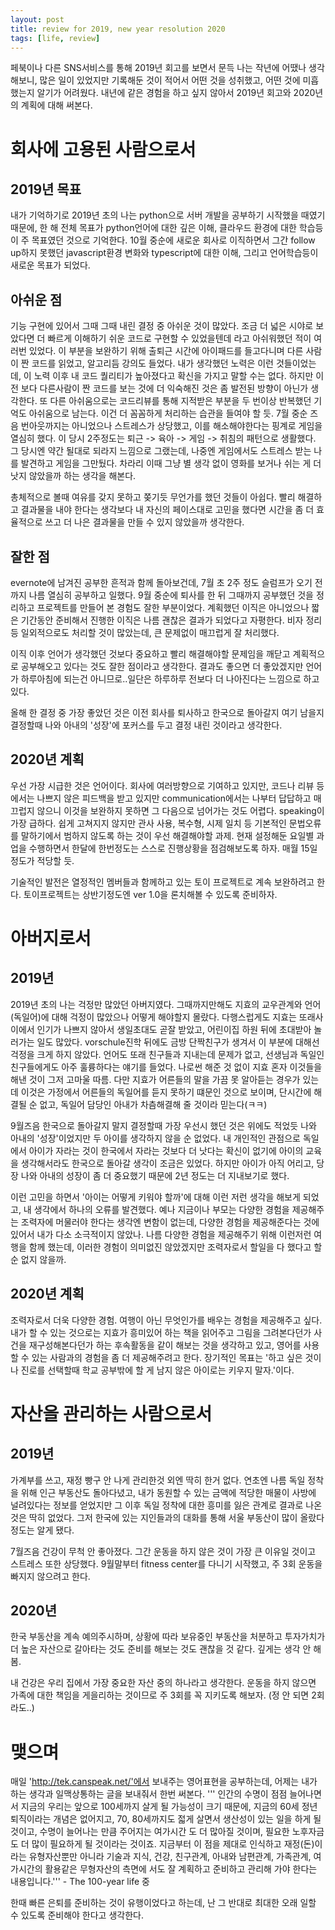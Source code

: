 ```yaml
---
layout: post
title: review for 2019, new year resolution 2020
tags: [life, review]
---
```


 페북이나 다른 SNS서비스를 통해 2019년 회고를 보면서 문득 나는 작년에 어땠나 생각해보니, 많은 일이 있었지만 기록해둔 것이 적어서 어떤 것을 성취했고, 어떤 것에 미흡했는지 알기가 어려웠다. 내년에 같은 경험을 하고 싶지 않아서 2019년 회고와 2020년의 계획에 대해 써본다.

# 회사에 고용된 사람으로서
## 2019년 목표
내가 기억하기로 2019년 초의 나는 python으로 서버 개발을 공부하기 시작했을 때였기 때문에, 한 해 전체 목표가 python언어에 대한 깊은 이해, 클라우드 환경에 대한 학습등이 주 목표였던 것으로 기억한다. 10월 중순에 새로운 회사로 이직하면서 그간 follow up하지 못했던 javascript환경 변화와 typescript에 대한 이해, 그리고 언어학습등이 새로운 목표가 되었다.

## 아쉬운 점
기능 구현에 있어서 그때 그때 내린 결정 중 아쉬운 것이 많았다.  조금 더 넓은 시야로 보았다면 더 빠르게 이해하기 쉬운 코드로 구현할 수 있었을텐데 라고 아쉬워했던 적이 여러번 있었다. 이 부분을 보완하기 위해 출퇴근 시간에 아이패드를 들고다니며 다른 사람이 짠 코드를 읽었고, 알고리듬 강의도 들었다. 내가 생각했던 노력은 이런 것들이었는데, 이 노력 이후 내 코드 퀄리티가 높아졌다고 확신을 가지고 말할 수는 없다.  하지만 이전 보다 다른사람이 짠 코드를 보는 것에 더 익숙해진 것은 좀 발전된 방향이 아닌가 생각한다. 또 다른 아쉬움으로는 코드리뷰를 통해 지적받은 부분을 두 번이상 반복했던 기억도 아쉬움으로 남는다. 이건 더 꼼꼼하게 처리하는 습관을 들여야 할 듯. 7월 중순 즈음 번아웃까지는 아니었으나 스트레스가 상당했고, 이를 해소해야한다는 핑계로 게임을 열심히 했다. 이 당시 2주정도는 퇴근 -> 육아 -> 게임 -> 취침의 패턴으로 생활했다. 그 당시엔 약간 될대로 되라지 느낌으로 그랬는데, 나중엔 게임에서도 스트레스 받는 나를 발견하고 게임을 그만뒀다. 차라리 이때 그냥 별 생각 없이 영화를 보거나 쉬는 게 더 낫지 않았을까 하는 생각을 해본다.

총체적으로 볼때 여유를 갖지 못하고 쫒기듯 무언가를 했던 것들이 아쉽다. 빨리 해결하고 결과물을 내야 한다는 생각보다 내 자신의 페이스대로 고민을 했다면 시간을 좀 더 효율적으로 쓰고 더 나은 결과물을 만들 수 있지 않았을까 생각한다.

## 잘한 점
evernote에 남겨진 공부한 흔적과 함께 돌아보건데, 7월 초 2주 정도 슬럼프가 오기 전까지 나름 열심히 공부하고 일했다.
9월 중순에 퇴사를 한 뒤 그때까지 공부했던 것을 정리하고 프로젝트를 만들어 본 경험도 잘한 부분이었다. 계획했던 이직은 아니었으나 짧은 기간동안 준비해서 진행한 이직은 나름 괜찮은 결과가 되었다고 자평한다. 비자 정리 등 일외적으로도 처리할 것이 많았는데, 큰 문제없이 매끄럽게 잘 처리했다.

이직 이후 언어가 생각했던 것보다 중요하고 빨리 해결해야할 문제임을 깨닫고 계획적으로 공부해오고 있다는 것도 잘한 점이라고 생각한다. 결과도 좋으면 더 좋았겠지만 언어가 하루아침에 되는건 아니므로..일단은 하루하루 전보다 더 나아진다는 느낌으로 하고 있다.

올해 한 결정 중 가장 좋았던 것은 이전 회사를 퇴사하고 한국으로 돌아갈지 여기 남을지 결정할때 나와 아내의 '성장'에 포커스를 두고 결정 내린 것이라고 생각한다.

## 2020년 계획
우선 가장 시급한 것은 언어이다. 회사에 여러방향으로 기여하고 있지만, 코드나 리뷰 등에서는 나쁘지 않은 피드백을 받고 있지만 communication에서는 나부터 답답하고 매끄럽지 않으니 이것을 보완하지 못하면 그 다음으로 넘어가는 것도 어렵다. speaking이 가장 급하다. 쉽게 고쳐지지 않지만 관사 사용, 복수형, 시제 일치 등 기본적인 문법오류를 말하기에서 범하지 않도록 하는 것이 우선 해결해야할 과제.  현재 설정해둔 요일별 과업을 수행하면서 한달에 한번정도는 스스로 진행상황을 점검해보도록 하자. 매월 15일 정도가 적당할 듯.

기술적인 발전은 열정적인 멤버들과 함께하고 있는 토이 프로젝트로 계속 보완하려고 한다. 토이프로젝트는 상반기정도엔 ver 1.0을 론치해볼 수 있도록 준비하자.

# 아버지로서
## 2019년
2019년 초의 나는 걱정만 많았던 아버지였다. 그때까지만해도 지효의 교우관계와 언어(독일어)에 대해 걱정이 많았으나 어떻게 해야할지 몰랐다. 다행스럽게도 지효는 또래사이에서 인기가 나쁘지 않아서 생일초대도 곧잘 받았고, 어린이집 하원 뒤에 초대받아 놀러가는 일도 많았다. vorschule진학 뒤에도 금방 단짝친구가 생겨서 이 부분에 대해선 걱정을 크게 하지 않았다. 언어도 또래 친구들과 지내는데 문제가 없고, 선생님과 독일인 친구들에게도 아주 훌륭하다는 얘기를 들었다. 나로썬 해준 것 없이 지효 혼자 이것들을 해낸 것이 그저 고마울 따름. 다만 지효가 어른들의 말을 가끔 못 알아듣는 경우가 있는데 이것은 가정에서 어른들의 독일어를 듣지 못하기 떄문인 것으로 보이며, 단시간에 해결될 순 없고, 독일어 담당인 아내가 차츰해결해 줄 것이라 믿는다(ㅋㅋ)

9월즈음 한국으로 돌아갈지 말지 결정할때 가장 우선시 했던 것은 위에도 적었듯 나와 아내의 '성장'이었지만 두 아이를 생각하지 않을 순 없었다. 내 개인적인 관점으로 독일에서 아이가 자라는 것이 한국에서 자라는 것보다 더 낫다는 확신이 없기에 아이의 교육을 생각해서라도 한국으로 돌아갈 생각이 조금은 있었다. 하지만 아이가 아직 어리고, 당장 나와 아내의 성장이 좀 더 중요했기 때문에 2년 정도는 더 지내보기로 했다.

이런 고민을 하면서 '아이는 어떻게 키워야 할까'에 대해 이런 저런 생각을 해보게 되었고, 내 생각에서 하나의 오류를 발견했다. 예나 지금이나 부모는 다양한 경험을 제공해주는 조력자에 머물러야 한다는 생각엔 변함이 없는데, 다양한 경험을 제공해준다는 것에 있어서 내가 다소 소극적이지 않았나. 나름 다양한 경험을 제공해주기 위해 이런저런 여행을 함께 했는데, 이러한 경험이 의미없진 않았겠지만 조력자로서 할일을 다 했다고 할 순 없지 않을까.

## 2020년 계획
조력자로서 더욱 다양한 경험. 여행이 아닌 무엇인가를 배우는 경험을 제공해주고 싶다. 내가 할 수 있는 것으로는 지효가 흥미있어 하는 책을 읽어주고 그림을 그려본다던가 사건을 재구성해본다던가 하는 후속활동을 같이 해보는 것을 생각하고 있고, 영어를 사용할 수 있는 사람과의 경험을 좀 더 제공해주려고 한다. 장기적인 목표는 '하고 싶은 것이나 진로를 선택할때 학교 공부밖에 할 게 남지 않은 아이로는 키우지 말자.'이다.

# 자산을 관리하는 사람으로서
## 2019년
가계부를 쓰고, 재정 빵구 안 나게 관리한것 외엔 딱히 한거 없다. 연초엔 나름 독일 정착을 위해 인근 부동산도 돌아다녔고, 내가 동원할 수 있는 금액에 적당한 매물이 사방에 널려있다는 정보를 얻었지만 그 이후 독일 정착에 대한 흥미를 잃은 관계로 결과로 나온것은 딱히 없었다. 그저 한국에 있는 지인들과의 대화를 통해 서울 부동산이 많이 올랐다 정도는 알게 됐다.

7월즈음 건강이 무척 안 좋아졌다. 그간 운동을 하지 않은 것이 가장 큰 이유일 것이고 스트레스 또한 상당했다. 9월말부터 fitness center를 다니기 시작했고, 주 3회 운동을 빠지지 않으려고 한다.

## 2020년
한국 부동산을 계속 예의주시하며, 상황에 따라 보유중인 부동산을 처분하고 투자가치가 더 높은 자산으로 갈아타는 것도 준비를 해보는 것도 괜찮을 것 같다. 깊게는 생각 안 해봄.

내 건강은 우리 집에서 가장 중요한 자산 중의 하나라고 생각한다. 운동을 하지 않으면 가족에 대한 책임을 게을리하는 것이므로 주 3회를 꼭 지키도록 해보자.  (정 안 되면 2회라도..)

# 맺으며
매일 'http://tek.canspeak.net/'에서 보내주는 영어표현을 공부하는데, 어제는 내가 하는 생각과 일맥상통하는 글을 보내줘서 한번 써본다.
'''
인간의 수명이 점점 늘어나면서 지금의 우리는 앞으로 100세까지 살게 될 가능성이
크기 때문에, 지금의 60세 정년퇴직이라는 개념은 없어지고, 70, 80세까지도 젋게
살면서 생산성이 있는 일을 하게 될 것이고, 수명이 늘어나는 만큼 주어지는 여가시간
도 더 많아질 것이며, 필요한 노후자금도 더 많이 필요하게 될 것이라는 것이죠.
지금부터 이 점을 제대로 인식하고 재정(돈)이라는 유형자산뿐만 아니라 기술과 지식,
건강, 친구관계, 아내와 남편관계, 가족관계, 여가시간의 활용같은 무형자산의 측면에
서도 잘 계획하고 준비하고 관리해 가야 한다는 내용입니다.''' - The 100-year life 중

한때 빠른 은퇴를 준비하는 것이 유행이었다고 하는데, 난 그 반대로 최대한 오래 일할 수 있도록 준비해야 한다고 생각한다.